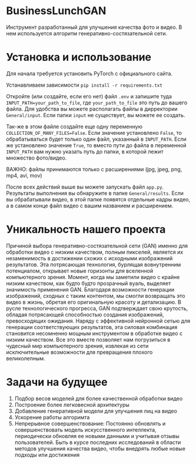 
# BusinessLunchGAN

Инструмент разработанный для улучшения качества фото и видео.
В нем используется алгоритм  генеративно-состязательной сети.


# Установка и использование
Для начала требуется установить PyTorch с официального сайта.

Устанавливаем зависимости `pip install -r requirements.txt`

Откройте (или создайте, если его нет) файл `.env` и запишите туда `INPUT_PATH=your_path_to_file`, где `your_path_to_file` это путь до вашего файла. Для удобства вы можете располагать файлы в дирректории `General/input`. Если папки `input` не существует, вы можете ее создать.

Так-же в этом файле создайте еще одну переменную `COLLECTION_OF_MANY_FILES=False`. Если значение установлено `False`, то обрабатываться будет только один файл, указанный в `INPUT_PATH`. Если же установлено значение `True`, то вместо пути до файла в переменной `INPUT_PATH` вам нужно указать путь до папки, в которой лежит множество фото/видео.

ВАЖНО: файлы принимаются только с расширениями (jpg, jpeg, png, mp4, avi, mov)

После всех действий выше вы можете запускать файл `app.py`.
Результаты выполнения вы обнаружите в папке `General/results`.
Если вы обрабатывали видео, в этой папке появятся отдельные кадры видео, а в самом конце файл видео с вашим названием и расширением.


# Уникальность нашего проекта
Причиной выбора генеративно-состязательной сети (GAN) именно для обработки видео с низким качеством, полным пикселей, является их незаменимость в достижении схожих с исходными изображений результатов. Эта потрясающая технология, бурлящая вовнутренним потенциалом, открывает новые горизонты для вселенной компьютерного зрения. 
Момент, когда мы заметили видео с крайне низким качеством, как будто будто прозрачный вуаль, выделяет значимость применения GAN. Благодаря возможности генерации изображений, сходных с таким контентом, мы смогли возвращать это видео в жизнь, обретая его оригинальную красоту и детализацию.
В русле технологического прогресса, GAN подтверждает свою крутость, обладая потрясающей способностью создания изображений, превосходящих ожидания. Наряду с эффективной нейронной сетью для генерации соответствующих результатов, эта силовая комбинация становится несомненно мощным инструментом в обработке видео с низким качеством.
Все это вместе позволяет нам погрузиться в чудесный мир компьютерного зрения, извлекая из сети исключительные возможности для превращения плохого великолепным.


# Задачи на будущее
1. Подбор весов моделей для более качественной обработки видео
2. Построение более легковесной архитектуры 
3. Добавление генеративной модели для улучшения лиц на видео
4. Ускорение работы алгоримта 
5. Непрерывное совершенствование: Постоянно обновлять и совершенствовать модель искусственного интеллекта, периодически обновляя ее новыми данными и учитывая отзывы пользователей. Быть в курсе последних исследований в области методов улучшения качества видео, чтобы внедрять любые новые подходы или достижения

